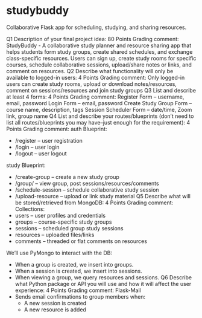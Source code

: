 # studybuddy
Collaborative Flask app for scheduling, studying, and sharing resources.


Q1 Description of your final project idea:
80 Points
Grading comment:
StudyBuddy - A collaborative study planner and resource sharing app that helps students form study groups, create shared schedules, and exchange class-specific resources. Users can sign up, create study rooms for specific courses, schedule collaborative sessions, upload/share notes or links, and comment on resources.
Q2 Describe what functionality will only be available to logged-in users:
4 Points
Grading comment:
Only logged-in users can create study rooms, upload or download notes/resources, comment on sessions/resources and join study groups
Q3 List and describe at least 4 forms:
4 Points
Grading comment:
Register Form – username, email, password
Login Form – email, password 
Create Study Group Form – course name, description, tags 
Session Scheduler Form – date/time, Zoom link, group name
Q4 List and describe your routes/blueprints (don’t need to list all routes/blueprints you may have–just enough for the requirement):
4 Points
Grading comment:
auth Blueprint:
- /register – user registration  
- /login – user login  
- /logout – user logout

study Blueprint:
- /create-group – create a new study group  
- /group/<id> – view group, post sessions/resources/comments  
- /schedule-session – schedule collaborative study session  
- /upload-resource – upload or link study material
Q5 Describe what will be stored/retrieved from MongoDB:
4 Points
Grading comment:
Collections:
- users – user profiles and credentials  
- groups – course-specific study groups  
- sessions – scheduled group study sessions  
- resources – uploaded files/links  
- comments – threaded or flat comments on resources

We’ll use PyMongo to interact with the DB:
- When a group is created, we insert into groups.
- When a session is created, we insert into sessions.
- When viewing a group, we query resources and sessions.
Q6 Describe what Python package or API you will use and how it will affect the user experience:
4 Points
Grading comment:
Flask-Mail
- Sends email confirmations to group members when:
  - A new session is created
  - A new resource is added
